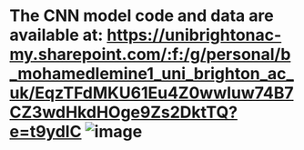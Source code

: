 # The CNN model code and data are available at: https://unibrightonac-my.sharepoint.com/:f:/g/personal/b_mohamedlemine1_uni_brighton_ac_uk/EqzTFdMKU61Eu4Z0wwIuw74B7CZ3wdHkdHOge9Zs2DktTQ?e=t9ydlC ![image](https://github.com/bouchra-medlemine/Skan_App/assets/98985598/fd0c903b-b4b1-4d43-afea-903a230cce2e)
